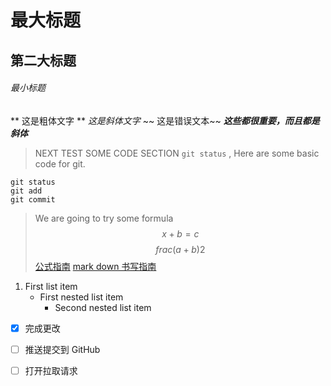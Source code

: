 # 最大标题
## 第二大标题
###### 最小标题

** 这是粗体文字 **
*这是斜体文字*
~~ 这是错误文本~~
***这些都很重要，而且都是斜体***
> NEXT TEST SOME CODE SECTION `git status` , Here are some basic code for git. 
```
git status
git add
git commit
```
> We are going to try some formula 
$$ x + b = c$$
$$ frac(a+b){2}$$
[公式指南](https://juejin.im/post/5a6721bd518825733201c4a2)
[mark down 书写指南](https://help.github.com/cn/github/writing-on-github/basic-writing-and-formatting-syntax)

1. First list item
   - First nested list item
     - Second nested list item
     
- [x] 完成更改
- [ ] 推送提交到 GitHub
- [ ] 打开拉取请求
     
